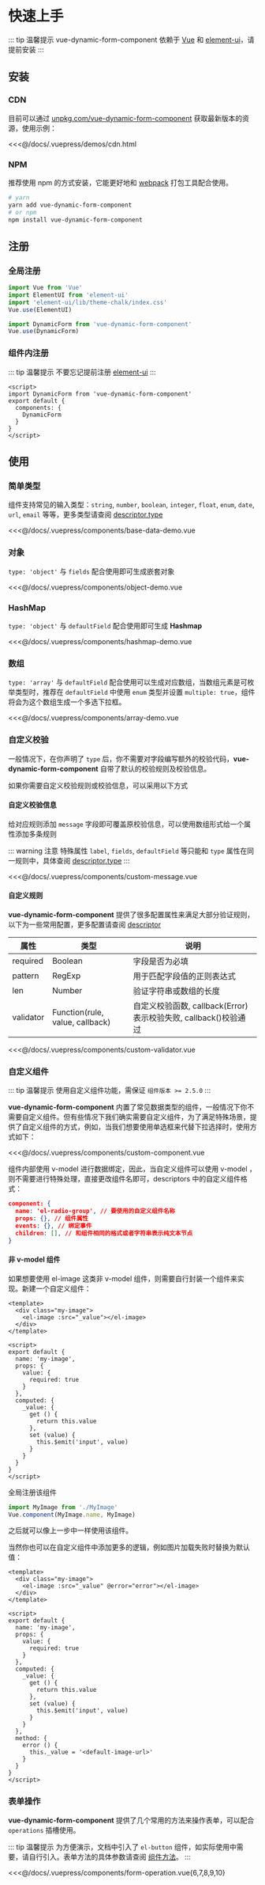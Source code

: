 # 快速上手

::: tip 温馨提示
vue-dynamic-form-component 依赖于 [Vue](https://vuejs.org/) 和 [element-ui]([https://element.faas.ele.me)，请提前安装
:::

## 安装

### CDN

目前可以通过 [unpkg.com/vue-dynamic-form-component](https://unpkg.com/vue-dynamic-form-component/) 获取最新版本的资源，使用示例：

<<<@/docs/.vuepress/demos/cdn.html



### NPM

推荐使用 npm 的方式安装，它能更好地和 [webpack](https://webpack.js.org/) 打包工具配合使用。

``` bash
# yarn
yarn add vue-dynamic-form-component
# or npm
npm install vue-dynamic-form-component
```



## 注册

### 全局注册

``` js
import Vue from 'Vue'
import ElementUI from 'element-ui'
import 'element-ui/lib/theme-chalk/index.css'
Vue.use(ElementUI)

import DynamicForm from 'vue-dynamic-form-component'
Vue.use(DynamicForm)
```

### 组件内注册

::: tip 温馨提示
不要忘记提前注册  [element-ui]([https://element.faas.ele.me)
:::

``` vue
<script>
import DynamicForm from 'vue-dynamic-form-component'
export default {
  components: {
    DynamicForm
  }
}
</script>
```

## 使用

### 简单类型

组件支持常见的输入类型：`string`, `number`, `boolean`, `integer`, `float`, `enum`, `date`, `url`,  `email` 等等，更多类型请查阅 [descriptor.type](/zh/api/descriptors/#type)

<code-demo name="base-data-demo" lang="zh_CN"></code-demo>

<<<@/docs/.vuepress/components/base-data-demo.vue

### 对象

 `type: 'object'` 与 `fields` 配合使用即可生成嵌套对象

<code-demo name="object-demo" lang="zh_CN"></code-demo>

<<<@/docs/.vuepress/components/object-demo.vue

### HashMap

`type: 'object'` 与 `defaultField` 配合使用即可生成 **Hashmap**

<code-demo name="hashmap-demo" lang="zh_CN"></code-demo>

<<<@/docs/.vuepress/components/hashmap-demo.vue

### 数组

`type: 'array'` 与 `defaultField` 配合使用可以生成对应数组，当数组元素是可枚举类型时，推荐在 `defaultField` 中使用 `enum` 类型并设置 `multiple: true`，组件将会为这个数组生成一个多选下拉框。

<code-demo name="array-demo" lang="zh_CN"></code-demo>

<<<@/docs/.vuepress/components/array-demo.vue

### 自定义校验

一般情况下，在你声明了 `type` 后，你不需要对字段编写额外的校验代码，**vue-dynamic-form-component** 自带了默认的校验规则及校验信息。

如果你需要自定义校验规则或校验信息，可以采用以下方式

#### 自定义校验信息

给对应规则添加 `message` 字段即可覆盖原校验信息，可以使用数组形式给一个属性添加多条规则

::: warning 注意
特殊属性 `label`, `fields`, `defaultField` 等只能和 `type` 属性在同一规则中，具体查阅 [descriptor.type](/zh/api/descriptors/#type)
:::

<code-demo name="custom-message" lang="zh_CN"></code-demo>

<<<@/docs/.vuepress/components/custom-message.vue

#### 自定义规则

**vue-dynamic-form-component** 提供了很多配置属性来满足大部分验证规则，以下为一些常用配置，更多配置请查阅 [descriptor](/zh/api/descriptors/#descriptor)

| 属性      | 类型                            | 说明                                                         |
| --------- | ------------------------------- | ------------------------------------------------------------ |
| required  | Boolean                         | 字段是否为必填                                               |
| pattern   | RegExp                          | 用于匹配字段值的正则表达式                                   |
| len       | Number                          | 验证字符串或数组的长度                                       |
| validator | Function(rule, value, callback) | 自定义校验函数, callback(Error)表示校验失败, callback()校验通过 |

<code-demo name="custom-validator" lang="zh_CN"></code-demo>

<<<@/docs/.vuepress/components/custom-validator.vue

### 自定义组件

::: tip 温馨提示
使用自定义组件功能，需保证 `组件版本 >= 2.5.0`
:::

**vue-dynamic-form-component** 内置了常见数据类型的组件，一般情况下你不需要自定义组件。但有些情况下我们确实需要自定义组件，为了满足特殊场景，提供了自定义组件的方式，例如，当我们想要使用单选框来代替下拉选择时，使用方式如下：

<code-demo name="custom-component" lang="zh_CN"></code-demo>

<<<@/docs/.vuepress/components/custom-component.vue

组件内部使用 v-model 进行数据绑定，因此，当自定义组件可以使用 v-model ，则不需要进行特殊处理，直接更改组件名即可，descriptors 中的自定义组件格式：

``` json
component: {
  name: 'el-radio-group', // 要使用的自定义组件名称
  props: {}, // 组件属性
  events: {}, // 绑定事件
  children: [], // 和组件相同的格式或者字符串表示纯文本节点
}
```

#### 非 v-model 组件

如果想要使用 el-image 这类非 v-model 组件，则需要自行封装一个组件来实现。新建一个自定义组件：

``` vue
<template>
  <div class="my-image">
    <el-image :src="_value"></el-image>
  </div>
</template>

<script>
export default {
  name: 'my-image',
  props: {
    value: {
      required: true
    }
  },
  computed: {
    _value: {
      get () {
        return this.value
      },
      set (value) {
        this.$emit('input', value)
      }
    }
  }
}
</script>
```

全局注册该组件

``` js
import MyImage from './MyImage'
Vue.component(MyImage.name, MyImage)
```

之后就可以像上一步中一样使用该组件。

当然你也可以在自定义组件中添加更多的逻辑，例如图片加载失败时替换为默认值：

``` vue
<template>
  <div class="my-image">
    <el-image :src="_value" @error="error"></el-image>
  </div>
</template>

<script>
export default {
  name: 'my-image',
  props: {
    value: {
      required: true
    }
  },
  computed: {
    _value: {
      get () {
        return this.value
      },
      set (value) {
        this.$emit('input', value)
      }
    }
  },
  method: {
    error () {
      this._value = '<default-image-url>'
    }
  }
}
</script>
```

### 表单操作

**vue-dynamic-form-component** 提供了几个常用的方法来操作表单，可以配合 `operations` 插槽使用。

::: tip 温馨提示
为方便演示，文档中引入了 `el-button` 组件，如实际使用中需要，请自行引入。表单方法的具体参数请查阅 [组件方法](/zh/api/dynamic-form/#方法)。
:::

<code-demo name="form-operation" lang="zh_CN"></code-demo>

<<<@/docs/.vuepress/components/form-operation.vue{6,7,8,9,10}

